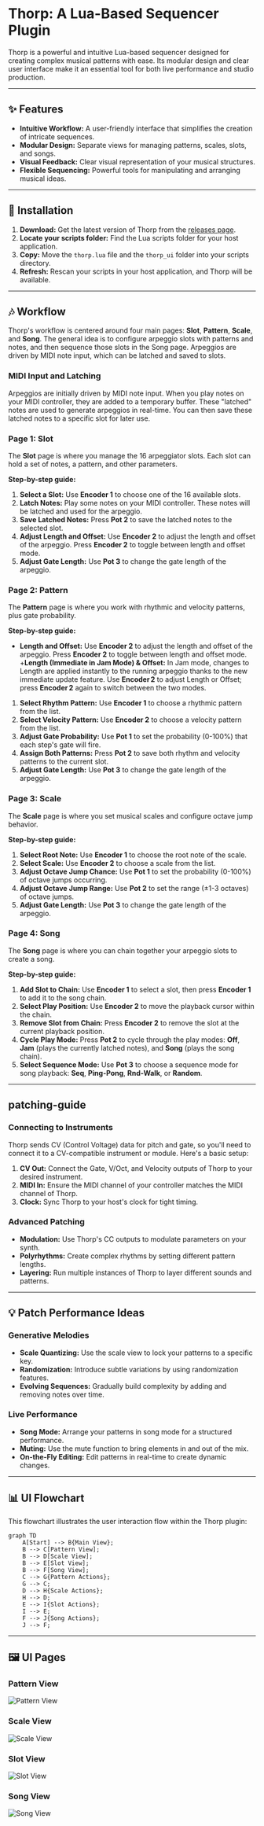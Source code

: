 # **Thorp: A Lua-Based Sequencer Plugin**

Thorp is a powerful and intuitive Lua-based sequencer designed for creating complex musical patterns with ease. Its modular design and clear user interface make it an essential tool for both live performance and studio production.

---

## ✨ Features

*   **Intuitive Workflow:** A user-friendly interface that simplifies the creation of intricate sequences.
*   **Modular Design:** Separate views for managing patterns, scales, slots, and songs.
*   **Visual Feedback:** Clear visual representation of your musical structures.
*   **Flexible Sequencing:** Powerful tools for manipulating and arranging musical ideas.

---

## 🚀 Installation

1.  **Download:** Get the latest version of Thorp from the [releases page](https://github.com/your-username/thorp/releases).
2.  **Locate your scripts folder:** Find the Lua scripts folder for your host application.
3.  **Copy:** Move the `thorp.lua` file and the `thorp_ui` folder into your scripts directory.
4.  **Refresh:** Rescan your scripts in your host application, and Thorp will be available.

---

## 🎶 Workflow

Thorp's workflow is centered around four main pages: **Slot**, **Pattern**, **Scale**, and **Song**. The general idea is to configure arpeggio slots with patterns and notes, and then sequence those slots in the Song page. Arpeggios are driven by MIDI note input, which can be latched and saved to slots.

### MIDI Input and Latching

Arpeggios are initially driven by MIDI note input. When you play notes on your MIDI controller, they are added to a temporary buffer. These "latched" notes are used to generate arpeggios in real-time. You can then save these latched notes to a specific slot for later use.

### Page 1: Slot

The **Slot** page is where you manage the 16 arpeggiator slots. Each slot can hold a set of notes, a pattern, and other parameters.

**Step-by-step guide:**

1.  **Select a Slot:** Use **Encoder 1** to choose one of the 16 available slots.
2.  **Latch Notes:** Play some notes on your MIDI controller. These notes will be latched and used for the arpeggio.
3.  **Save Latched Notes:** Press **Pot 2** to save the latched notes to the selected slot.
4.  **Adjust Length and Offset:** Use **Encoder 2** to adjust the length and offset of the arpeggio. Press **Encoder 2** to toggle between length and offset mode.
5.  **Adjust Gate Length:** Use **Pot 3** to change the gate length of the arpeggio.

### Page 2: Pattern

The **Pattern** page is where you work with rhythmic and velocity patterns, plus gate probability.

**Step-by-step guide:**


- **Length and Offset:** Use **Encoder 2** to adjust the length and offset of the arpeggio. Press **Encoder 2** to toggle between length and offset mode.
+**Length (Immediate in Jam Mode) & Offset:** In Jam mode, changes to Length are applied instantly to the running arpeggio thanks to the new immediate update feature. Use **Encoder 2** to adjust Length or Offset; press **Encoder 2** again to switch between the two modes.
1.  **Select Rhythm Pattern:** Use **Encoder 1** to choose a rhythmic pattern from the list.
2.  **Select Velocity Pattern:** Use **Encoder 2** to choose a velocity pattern from the list.
3.  **Adjust Gate Probability:** Use **Pot 1** to set the probability (0-100%) that each step's gate will fire.
4.  **Assign Both Patterns:** Press **Pot 2** to save both rhythm and velocity patterns to the current slot.
5.  **Adjust Gate Length:** Use **Pot 3** to change the gate length of the arpeggio.

### Page 3: Scale

The **Scale** page is where you set musical scales and configure octave jump behavior.

**Step-by-step guide:**

1.  **Select Root Note:** Use **Encoder 1** to choose the root note of the scale.
2.  **Select Scale:** Use **Encoder 2** to choose a scale from the list.
3.  **Adjust Octave Jump Chance:** Use **Pot 1** to set the probability (0-100%) of octave jumps occurring.
4.  **Adjust Octave Jump Range:** Use **Pot 2** to set the range (±1-3 octaves) of octave jumps.
5.  **Adjust Gate Length:** Use **Pot 3** to change the gate length of the arpeggio.

### Page 4: Song

The **Song** page is where you can chain together your arpeggio slots to create a song.

**Step-by-step guide:**

1.  **Add Slot to Chain:** Use **Encoder 1** to select a slot, then press **Encoder 1** to add it to the song chain.
2.  **Select Play Position:** Use **Encoder 2** to move the playback cursor within the chain.
3.  **Remove Slot from Chain:** Press **Encoder 2** to remove the slot at the current playback position.
4.  **Cycle Play Mode:** Press **Pot 2** to cycle through the play modes: **Off**, **Jam** (plays the currently latched notes), and **Song** (plays the song chain).
5.  **Select Sequence Mode:** Use **Pot 3** to choose a sequence mode for song playback: **Seq**, **Ping-Pong**, **Rnd-Walk**, or **Random**.

---

##  patching-guide

### Connecting to Instruments

Thorp sends CV (Control Voltage) data for pitch and gate, so you'll need to connect it to a CV-compatible instrument or module. Here's a basic setup:

1.  **CV Out:** Connect the Gate, V/Oct, and Velocity outputs of Thorp to your desired instrument.
2.  **MIDI In:** Ensure the MIDI channel of your controller matches the MIDI channel of Thorp.
3.  **Clock:** Sync Thorp to your host's clock for tight timing.

### Advanced Patching

*   **Modulation:** Use Thorp's CC outputs to modulate parameters on your synth.
*   **Polyrhythms:** Create complex rhythms by setting different pattern lengths.
*   **Layering:** Run multiple instances of Thorp to layer different sounds and patterns.

---

## 💡 Patch Performance Ideas

### Generative Melodies

*   **Scale Quantizing:** Use the scale view to lock your patterns to a specific key.
*   **Randomization:** Introduce subtle variations by using randomization features.
*   **Evolving Sequences:** Gradually build complexity by adding and removing notes over time.

### Live Performance

*   **Song Mode:** Arrange your patterns in song mode for a structured performance.
*   **Muting:** Use the mute function to bring elements in and out of the mix.
*   **On-the-Fly Editing:** Edit patterns in real-time to create dynamic changes.

---

## 📊 UI Flowchart

This flowchart illustrates the user interaction flow within the Thorp plugin:

```mermaid
graph TD
    A[Start] --> B{Main View};
    B --> C[Pattern View];
    B --> D[Scale View];
    B --> E[Slot View];
    B --> F[Song View];
    C --> G{Pattern Actions};
    G --> C;
    D --> H{Scale Actions};
    H --> D;
    E --> I{Slot Actions};
    I --> E;
    F --> J{Song Actions};
    J --> F;
```

---

## 🖼️ UI Pages

### Pattern View

![Pattern View](./thorp_ui_pattern.svg)

### Scale View

![Scale View](./thorp_ui_scale.svg)

### Slot View

![Slot View](./thorp_ui_slot.svg)

### Song View

![Song View](./thorp_ui_song.svg)
